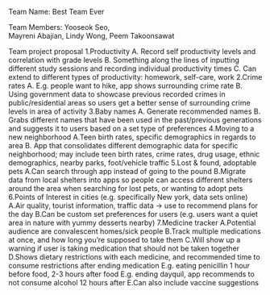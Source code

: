 Team Name: Best Team Ever

Team Members:
Yooseok Seo,<br/>
Mayreni Abajian,
Lindy Wong,
Peem Takoonsawat
  
Team project proposal
  1.Productivity
    A. Record self productivity levels and correlation with grade levels
    B. Something along the lines of inputting different study sessions and recording individual productivity times
    C. Can extend to different types of productivity: homework, self-care, work
  2.Crime rates 
    A. E.g. people want to hike, app shows surrounding crime rate
    B. Using government data to showcase previous recorded crimes in public/residential areas 
       so users get a better sense of surrounding crime levels in area of activity
  3.Baby names
    A. Generate recommended names
    B. Grabs different names that have been used in the past/previous generations and suggests 
       it to users based on a set type of preferences
  4.Moving to a new neighborhood
    A.Teen birth rates, specific demographics in regards to area
    B. App that consolidates different demographic data for specific neighborhood; may include teen birth rates, 
       crime rates, drug usage, ethnic demographics, nearby parks, foot/vehicle traffic
  5.Lost & found, adoptable pets
    A.Can search through app instead of going to the pound
    B.Migrate data from local shelters into apps so people can access different shelters around the area 
      when searching for lost pets, or wanting to adopt pets
  6.Points of Interest in cities (e.g. specifically New york, data sets online)
    A.Air quality, tourist information, traffic data -> use to recommend plans for the day
    B.Can be custom set preferences for users (e.g. users want a quiet area in nature with yummy desserts nearby)
  7.Medicine tracker
    A.Potential audience are convalescent homes/sick people
    B.Track multiple medications at once, and how long you’re supposed to take them
    C.Will show up a warning if user is taking medication that should not be taken together
    D.Shows dietary restrictions with each medicine, and recommended time to consume restrictions after ending medication
      E.g. eating penicillin 1 hour before food, 2-3 hours after food
      E.g. ending dayquil, app recommends to not consume alcohol 12 hours after
    E.Can also include vaccine suggestions

  
  


